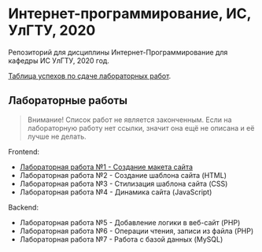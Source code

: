 # Интернет-программирование, ИС, УлГТУ, 2020

Репозиторий для дисциплины Интернет-Программирование для кафедры ИС УлГТУ, 2020 год.

[Таблица успехов по сдаче лабораторных работ](https://docs.google.com/spreadsheets/d/1IgE7feO2G-fuOSE0tf47a-g8q41qks3eyOcB56LiJ-0/edit?usp=sharing).

## Лабораторные работы

> Внимание!
> Список работ не является законченным.
> Если на лабораторную работу нет ссылки, значит она ещё не описана и её лучше не делать.

Frontend:

* [Лабораторная работа №1 - Создание макета сайта](/lw01)
* Лабораторная работа №2 - Создание шаблона сайта (HTML)
* Лабораторная работа №3 - Стилизация шаблона сайта (CSS)
* Лабораторная работа №4 - Динамика сайта (JavaScript)

Backend:

* Лабораторная работа №5 - Добавление логики в веб-сайт (PHP)
* Лабораторная работа №6 - Операции чтения, записи из файла (PHP)
* Лабораторная работа №7 - Работа с базой данных (MySQL)
